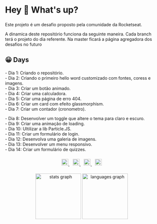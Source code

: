 <h1 align="left">Hey 👋 What's up?</h1>

###
<p align="left">Este projeto é um desafio proposto pela comunidade da Rocketseat.</p>
<p align="left">
A dinamica deste repositório funciona da seguinte maneira. Cada branch terá o projeto do dia referente. 
Na master ficará a página agregadora dos desafios no futuro
</p>

###
<h2 align="left">😀 Days</h2>

###
<p align="left">
- Dia 1: Criando o repositório.<br>
- Dia 2: Criando o primeiro hello word customizado com fontes, coress e imagens.<br>
- Dia 3: Criar um botão animado.<br>
- Dia 4: Criar uma calculadora.<br>
- Dia 5: Criar uma página de erro 404.<br>
- Dia 6: Criar um card com efeito glassmorphism.<br>
- Dia 7: Criar um contador (cronometro).<br>
</p>

<p align="left">
- Dia 8: Desenvolver um toggle que altere o tema para claro e escuro.<br>
- Dia 9: Criar uma animação de loading.<br>
- Dia 10: Ultilizar a lib Particle.JS.<br>
- Dia 11: Criar um formulário de login.<br>
- Dia 12: Desenvolva uma galeria de imagens.<br>
- Dia 13: Desenvolver um menu responsivo.<br>
- Dia 14: Criar um formulário de quizzes.<br>
</p>


###
<p align="center">
  <a href="https://desenvolvedordeaplicativos.com.br/links">
    <img alt="Meu site" width="22px" src="https://github.com/filipeleonelbatista/filipeleonelbatista/blob/master/assets/worldwide.svg" />
  </a>&ensp;
  <a href="https://www.linkedin.com/in/filipeleonelbatista/">
    <img alt="LinkedIn" width="22px" src="https://github.com/filipeleonelbatista/filipeleonelbatista/blob/master/assets/052-linkedin.svg" />
  </a>&ensp;
  <a href="https://instagram.com/filipeleonelbatista">
    <img alt="Instagram" width="22px" src="https://github.com/filipeleonelbatista/filipeleonelbatista/blob/master/assets/044-instagram.svg" />
  </a>&ensp;
  <a href="https://desenvolvedordeaplicativos.com.br/">
    <img alt="Meu site" width="22px" src="https://github.com/filipeleonelbatista/filipeleonelbatista/blob/master/assets/worldwide.svg" />
  </a>
</p>

###
<div align="center">
  <img src="https://github-readme-stats.vercel.app/api?hide_title=true&hide_rank=false&show_icons=true&include_all_commits=false&count_private=true&disable_animations=false&theme=codeSTACKr&locale=en&hide_border=true&username=filipeleonelbatista" height="150" alt="stats graph"  />
  <img src="https://github-readme-stats.vercel.app/api/top-langs?locale=en&hide_title=true&layout=compact&card_width=320&langs_count=5&theme=codeSTACKr&hide_border=true&username=filipeleonelbatista" height="150" alt="languages graph"  />
</div>

